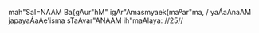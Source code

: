 mah"SaI=NAAM Ba{gAur"hM" igAr"Amasmyaek(maºar"ma, /
yaÁaAnaAM japayaÁaAe'isma sTaAvar"ANAAM ih"maAlaya: //25//